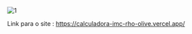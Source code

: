 ![1](https://github.com/pedrobuca/Calculadora-IMC/assets/99969470/884a57ab-bdc8-4cdb-a777-2079c1338115)





Link para o site : https://calculadora-imc-rho-olive.vercel.app/
